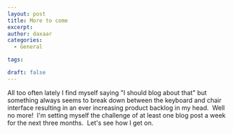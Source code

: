 ```yaml
---
layout: post
title: More to come
excerpt: 
author: daxaar
categories:
  - General

tags:

draft: false
---
```

All too often lately I find myself saying "I should blog about that" but something always seems to break down between the keyboard and chair interface resulting in an ever increasing product backlog in my head.&nbsp; Well no more!&nbsp; I'm setting myself the challenge of at least one blog post a week for the next three months.&nbsp; Let's see how I get on.<br />
